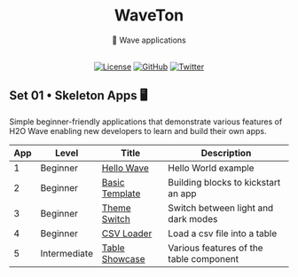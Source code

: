 <div align='center'>

<h1>WaveTon</h1>
💯 Wave applications

<br>
<br>

[![License](https://img.shields.io/badge/license-Apache%202.0-blue.svg?logo=apache)](https://github.com/vopani/waveton/blob/master/LICENSE)
[![GitHub](https://img.shields.io/github/stars/vopani/waveton?color=yellowgreen&logo=github)](https://img.shields.io/github/stars/vopani/waveton?color=yellowgreen&logo=github)
[![Twitter](https://img.shields.io/twitter/follow/vopani)](https://twitter.com/vopani)

</div>

## Set 01 • Skeleton Apps 🖥️
Simple beginner-friendly applications that demonstrate various features of H2O Wave enabling new developers to learn and build their own apps.

| App | Level        | Title                                                                                           | Description                             |
|-----|--------------|-------------------------------------------------------------------------------------------------|-----------------------------------------|
| 1   | Beginner     | [Hello Wave](https://github.com/vopani/waveton/tree/main/apps/skeleton_apps/hello_wave)         | Hello World example                     |
| 2   | Beginner     | [Basic Template](https://github.com/vopani/waveton/tree/main/apps/skeleton_apps/basic_template) | Building blocks to kickstart an app     |
| 3   | Beginner     | [Theme Switch](https://github.com/vopani/waveton/tree/main/apps/skeleton_apps/theme_switch)     | Switch between light and dark modes     |
| 4   | Beginner     | [CSV Loader](https://github.com/vopani/waveton/tree/main/apps/skeleton_apps/csv_loader)         | Load a csv file into a table            |
| 5   | Intermediate | [Table Showcase](https://github.com/vopani/waveton/tree/main/apps/skeleton_apps/table_showcase) | Various features of the table component |
